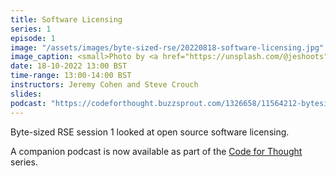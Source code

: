 ```yaml
---
title: Software Licensing
series: 1
episode: 1
image: "/assets/images/byte-sized-rse/20220818-software-licensing.jpg"
image_caption: <small>Photo by <a href="https://unsplash.com/@jeshoots">JESHOOTS</a> on <a href="https://unsplash.com">Unsplash</a></small>
date: 18-10-2022 13:00 BST
time-range: 13:00-14:00 BST
instructors: Jeremy Cohen and Steve Crouch
slides: 
podcast: "https://codeforthought.buzzsprout.com/1326658/11564212-bytesized-software-licences"
---
```


Byte-sized RSE session 1 looked at open source software licensing.

A companion podcast is now available as part of the 
[Code for Thought](https://codeforthought.buzzsprout.com/) series.
